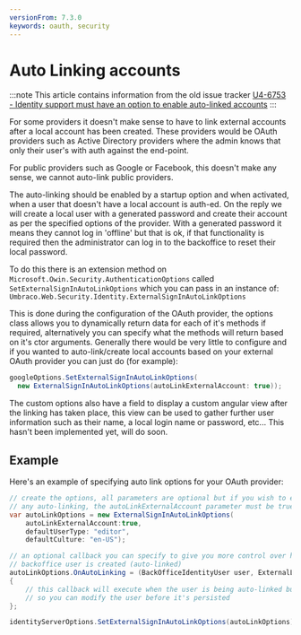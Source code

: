 ```yaml
---
versionFrom: 7.3.0
keywords: oauth, security
---
```


# Auto Linking accounts

:::note
This article contains information from the old issue tracker [U4-6753 - Identity support must have an option to enable auto-linked accounts](https://issues.umbraco.org/issue/U4-6753)
:::

For some providers it doesn't make sense to have to link external accounts after a local account has been created. These providers would be OAuth providers such as Active Directory providers where the admin knows that only their user's with auth against the end-point.

For public providers such as Google or Facebook, this doesn't make any sense, we cannot auto-link public providers.

The auto-linking should be enabled by a startup option and when activated, when a user that doesn't have a local account is auth-ed. On the reply we will create a local user with a generated password and create their account as per the specified options of the provider. With a generated password it means they cannot log in 'offline' but that is ok, if that functionality is required then the administrator can log in to the backoffice to reset their local password.

To do this there is an extension method on `Microsoft.Owin.Security.AuthenticationOptions` called `SetExternalSignInAutoLinkOptions` which you can pass in an instance of: `Umbraco.Web.Security.Identity.ExternalSignInAutoLinkOptions`

This is done during the configuration of the OAuth provider, the options class allows you to dynamically return data for each of it's methods if required, alternatively you can specify what the methods will return based on it's ctor arguments. Generally there would be very little to configure and if you wanted to auto-link/create local accounts based on your external OAuth provider you can just do (for example):

```C#
googleOptions.SetExternalSignInAutoLinkOptions(
  new ExternalSignInAutoLinkOptions(autoLinkExternalAccount: true));
```

The custom options also have a field to display a custom angular view after the linking has taken place, this view can be used to gather further user information such as their name, a local login name or password, etc... This hasn't been implemented yet, will do soon.

## Example

Here's an example of specifying auto link options for your OAuth provider:

```C#
// create the options, all parameters are optional but if you wish to enable
// any auto-linking, the autoLinkExternalAccount parameter must be true
var autoLinkOptions = new ExternalSignInAutoLinkOptions(
    autoLinkExternalAccount:true,
    defaultUserType: "editor",
    defaultCulture: "en-US");

// an optional callback you can specify to give you more control over how the
// backoffice user is created (auto-linked)
autoLinkOptions.OnAutoLinking = (BackOfficeIdentityUser user, ExternalLoginInfo info) =>
{
    // this callback will execute when the user is being auto-linked but before it is created
    // so you can modify the user before it's persisted
};

identityServerOptions.SetExternalSignInAutoLinkOptions(autoLinkOptions);
```
